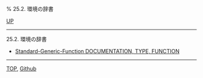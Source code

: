 % 25.2. 環境の辞書

[UP](25.html)  

---

25.2. 環境の辞書

- [Standard-Generic-Function DOCUMENTATION, TYPE, FUNCTION](25.2.documentation.html)

---
[TOP](index.html),  [Github](https://github.com/nptcl/npt-japanese)

